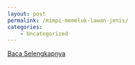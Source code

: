 ```yaml
---
layout: post
permalink: /mimpi-memeluk-lawan-jenis/
categories:
    - Uncategorized
---
```


[Baca Selengkapnya](/05)